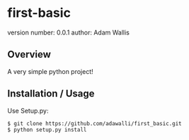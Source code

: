 first-basic
===============================

version number: 0.0.1
author: Adam Wallis

Overview
--------

A very simple python project!

Installation / Usage
--------------------
Use Setup.py:

    $ git clone https://github.com/adawalli/first_basic.git
    $ python setup.py install
